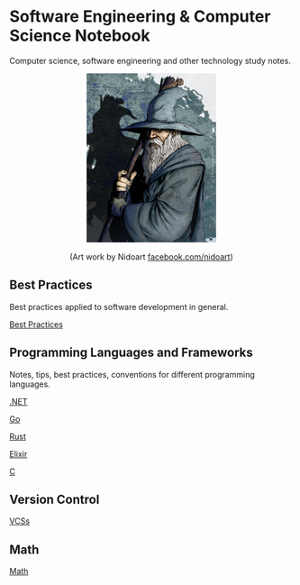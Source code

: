# Software Engineering & Computer Science Notebook

Computer science, software engineering and other technology study notes.

<div align="center">
  <img width=230 height=300 src="assets/images/gandalf.jpg">

  <p>(Art work by Nidoart <a href="https://www.facebook.com/nidoart/">facebook.com/nidoart</a>)</p>
</div>

## Best Practices

Best practices applied to software development in general.

[Best Practices](docs/Best_Practices/README.md)

## Programming Languages and Frameworks

Notes, tips, best practices, conventions for different programming languages.

[.NET](docs/Languages_And_Frameworks/.NET/README.md)

[Go](docs/Languages_And_Frameworks/Go/README.md)

[Rust](docs/Languages_And_Frameworks/Rust/README.md)

[Elixir](docs/Languages_And_Frameworks/Elixir/README.md)

[C](docs/Languages_And_Frameworks/C/README.md)

## Version Control

[VCSs](docs/VCSs/README.md)

## Math

[Math](docs/Math/README.md)
